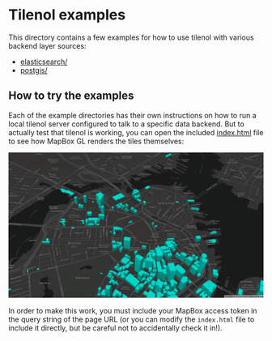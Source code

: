 # Tilenol examples

This directory contains a few examples for how to use tilenol with various backend layer sources:

- [elasticsearch/](elasticsearch)
- [postgis/](postgis)

## How to try the examples

Each of the example directories has their own instructions on how to run a local tilenol server
configured to talk to a specific data backend. But to actually test that tilenol is working, you can
open the included [index.html](index.html) file to see how MapBox GL renders the tiles themselves:

![tilenol in action](tilenol.png)

In order to make this work, you must include your MapBox access token in the query string of the
page URL (or you can modify the `index.html` file to include it directly, but be careful not to
accidentally check it in!).
